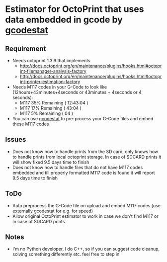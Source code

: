 # Estimator for OctoPrint that uses data embedded in gcode by [gcodestat](https://github.com/arhi/gcodestat)

## Requirement
 * Needs octoprint 1.3.9 that implements
   * http://docs.octoprint.org/en/maintenance/plugins/hooks.html#octoprint-filemanager-analysis-factory
   * http://docs.octoprint.org/en/maintenance/plugins/hooks.html#octoprint-printer-estimation-factory
 * Needs M117 codes in your G-Code to look like (12hours+43minutes+4seconds or 43minutes + 4seconds or 4 seconds):
   * M117 35% Remaining ( 12:43:04 )
   * M117 17% Remaining ( 43:04 )
   * M117 5% Remaining ( 04 )
 * You can use [gcodestat](https://github.com/arhi/gcodestat) to pre-process your G-Code files and embed these M117 codes

## Issues
 * Does not know how to handle prints from the SD card, only knows how to handle prints from local octoprint storage. In case of SDCARD prints it will show fixed 9.5 days time to finish
 * Does not know how to handle files that do not have M117 codes embedded and till properly formatted M117 code is found it will report 9.5 days time to finish
 
## ToDo
 * Auto preprocess the G-Code file on upload and embed M117 codes (use externally gcodestat for e.g. for speed)
 * Allow original OctoPrint estimator to work in case we don't find M117 or in case of SDCARD prints
 
## Notes
 * I'm no Python developer, I do C++, so if you can suggest code cleanup, solving something differently etc. feel free to step in
 
 
 
